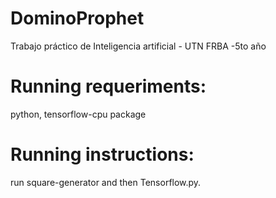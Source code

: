 # DominoProphet
Trabajo práctico de Inteligencia artificial - UTN FRBA  -5to año

# Running requeriments:
python, tensorflow-cpu package

# Running instructions:
run square-generator and then Tensorflow.py.

